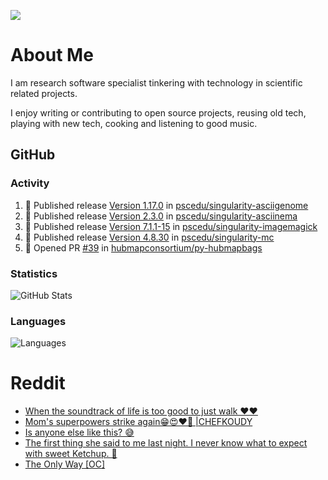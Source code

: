 ![](https://komarev.com/ghpvc/?username=icaoberg)

# About Me
I am research software specialist tinkering with technology in scientific related projects.

I enjoy writing or contributing to open source projects, reusing old tech, playing with new tech, cooking and listening to good music.

## GitHub
### Activity
<!--START_SECTION:activity-->
1. 🚀 Published release [Version 1.17.0](https://github.com/pscedu/singularity-asciigenome/releases/tag/v1.17.0) in [pscedu/singularity-asciigenome](https://github.com/pscedu/singularity-asciigenome)
2. 🚀 Published release [Version 2.3.0](https://github.com/pscedu/singularity-asciinema/releases/tag/v2.3.0) in [pscedu/singularity-asciinema](https://github.com/pscedu/singularity-asciinema)
3. 🚀 Published release [Version 7.1.1-15](https://github.com/pscedu/singularity-imagemagick/releases/tag/v7.1.1-15) in [pscedu/singularity-imagemagick](https://github.com/pscedu/singularity-imagemagick)
4. 🚀 Published release [Version 4.8.30](https://github.com/pscedu/singularity-mc/releases/tag/v4.8.30) in [pscedu/singularity-mc](https://github.com/pscedu/singularity-mc)
5. 💪 Opened PR [#39](https://github.com/hubmapconsortium/py-hubmapbags/pull/39) in [hubmapconsortium/py-hubmapbags](https://github.com/hubmapconsortium/py-hubmapbags)
<!--END_SECTION:activity-->

### Statistics
![GitHub Stats](https://github-readme-stats.vercel.app/api?username=icaoberg&count_private=true&show_icons=true)

### Languages
![Languages](https://github-readme-stats.vercel.app/api/top-langs/?username=icaoberg&show_icons=true&langs_count=10&hide=HTML,C,CSS,M)

# Reddit
<!-- BLOG-POST-LIST:START -->
- [When the soundtrack of life is too good to just walk ❤️❤️](https://www.reddit.com/r/u_icaoberg/comments/wp4k9l/when_the_soundtrack_of_life_is_too_good_to_just/)
- [Mom&#39;s superpowers strike again😁😍♥️🙏 |CHEFKOUDY](https://www.reddit.com/r/u_icaoberg/comments/wmxngf/moms_superpowers_strike_again_chefkoudy/)
- [Is anyone else like this? 😅](https://www.reddit.com/r/u_icaoberg/comments/wkq82y/is_anyone_else_like_this/)
- [The first thing she said to me last night. I never know what to expect with sweet Ketchup. 🤣](https://www.reddit.com/r/u_icaoberg/comments/ty1h5z/the_first_thing_she_said_to_me_last_night_i_never/)
- [The Only Way [OC]](https://www.reddit.com/r/u_icaoberg/comments/ty1cfr/the_only_way_oc/)
<!-- BLOG-POST-LIST:END -->
